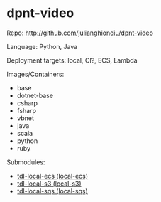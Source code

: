 # dpnt-video

Repo: http://github.com/julianghionoiu/dpnt-video

Language: Python, Java

Deployment targets: local, CI?, ECS, Lambda

Images/Containers:

- base
- dotnet-base
- csharp
- fsharp
- vbnet
- java
- scala
- python
- ruby

Submodules:

- [tdl-local-ecs (local-ecs)](tdl-local-ecs.md)
- [tdl-local-s3 (local-s3)](tdl-local-s3.md)
- [tdl-local-sqs (local-sqs)](tdl-local-sqs.md)